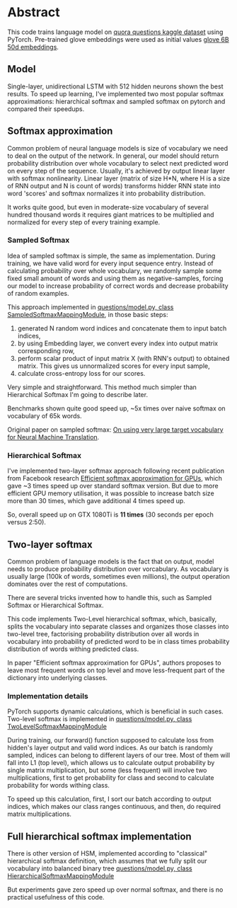 # Abstract

This code trains language model on [quora questions kaggle dataset](https://www.kaggle.com/c/quora-question-pairs) 
using PyTorch. Pre-trained glove embeddings were used as initial values [glove 6B 50d embeddings](https://nlp.stanford.edu/projects/glove/). 

## Model

Single-layer, unidirectional LSTM with 512 hidden neurons shown the best results. To speed up learning, 
I've implemented two most popular softmax approximations: hierarchical softmax and sampled softmax on pytorch and 
compared their speedups.  

## Softmax approximation

Common problem of neural language models is size of vocabulary we need to deal on the output of the network. 
In general, our model should return probability distribution over whole vocabulary to select next predicted word on 
every step of the sequence. Usually, it's achieved by output linear layer with softmax nonlinearity. Linear layer 
(matrix of size H*N, where H is a size of RNN output and N is count of words) transforms hidder RNN state into word 
'scores' and softmax normalizes it into probability distribution.

It works quite good, but even in moderate-size vocabulary of several hundred thousand words it requires giant matrices
to be multiplied and normalized for every step of every training example.  

### Sampled Softmax

Idea of sampled softmax is simple, the same as implementation. During training, we have valid word for every input 
sequence entry. Instead of calculating probability over whole vocabulary, we randomly sample some fixed small amount of 
words and using them as negative-samples, forcing our model to increase probability of correct words and decrease 
probability of random examples. 

This approach implemented in [questions/model.py, class SampledSoftmaxMappingModule](https://github.com/Shmuma/pytorch_tests/blob/master/pract_rl/hw6.5/questions/questions/model.py#L262), 
in those basic steps:
1. generated N random word indices and concatenate them to input batch indices,
2. by using Embedding layer, we convert every index into output matrix corresponding row,
3. perform scalar product of input matrix X (with RNN's output) to obtained matrix. This gives us unnormalized scores for every input sample,
4. calculate cross-entropy loss for our scores.

Very simple and straightforward. This method much simpler than Hierarchical Softmax I'm going to describe later. 

Benchmarks shown quite good speed up, ~5x times over naive softmax on vocabulary of 65k words.

Original paper on sampled softmax: [On using very large target vocabulary for Neural Machine Translation](https://arxiv.org/abs/1412.2007).

### Hierarchical Softmax

I've implemented two-layer softmax approach following recent publication from Facebook research 
[Efficient softmax approximation for GPUs](https://arxiv.org/abs/1609.04309), which gave ~3 times speed 
up over standard softmax version. But due to more efficient GPU memory utilisation, it was possible to increase
batch size more than 30 times, which gave additional 4 times speed up. 

So, overall speed up on GTX 1080Ti is **11 times** (30 seconds per epoch versus 2:50).

## Two-layer softmax

Common problem of language models is the fact that on output, model needs to produce probability distribution over
vorcabulary. As vocabulary is usually large (100k of words, sometimes even millions), the output operation dominates
over the rest of computations.

There are several tricks invented how to handle this, such as Sampled Softmax or Hierarchical Softmax.

This code implements Two-Level hierarchical softmax, which, basically, splits the vocabulary into separate classes and
organizes those classes into two-level tree, factorising probability distribution over all words in vocabulary into
probability of predicted word to be in class times probability distribution of words withing predicted class.

In paper "Efficient softmax approximation for GPUs", authors proposes to leave most frequent words on top level and 
move less-frequent part of the dictionary into underlying classes.

### Implementation details

PyTorch supports dynamic calculations, which is beneficial in such cases. Two-level softmax is implemented in 
[questions/model.py, class TwoLevelSoftmaxMappingModule](https://github.com/Shmuma/pytorch_tests/blob/master/pract_rl/hw6.5/questions/questions/model.py#L142)

During training, our forward() function supposed to calculate loss from hidden's layer output and valid word indices.
As our batch is randomly sampled, indices can belong to different layers of our tree. Most of them will fall 
into L1 (top level), which allows us to calculate output probability by single matrix multiplication, but some 
(less frequent) will involve two multiplications, first to get probability for class and second to calculate
probability for words withing class.

To speed up this calculation, first, I sort our batch according to output indices, which makes our class ranges 
continuous, and then, do required matrix multiplications.

## Full hierarchical softmax implementation

There is other version of HSM, implemented according to "classical" hierarchical softmax definition, which 
assumes that we fully split our vocabulary into balanced binary tree 
[questions/model.py, class HierarchicalSoftmaxMappingModule](https://github.com/Shmuma/pytorch_tests/blob/master/pract_rl/hw6.5/questions/questions/model.py#L83)

But experiments gave zero speed up over normal softmax, and there is no practical usefulness of this code.  
 
